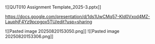 ![[QUT010 Assignment Template_2025-3.pptx]]

https://docs.google.com/presentation/d/1ds1UwCMq57-Kld0Vxod4MZ-LauphjF4Yz9pcpgox5TU/edit?usp=sharing

![[Pasted image 20250820153050.png]]
![[Pasted image 20250820153306.png]]
